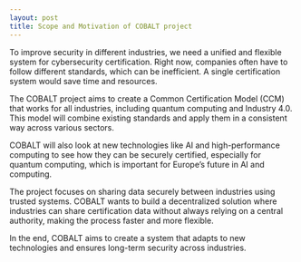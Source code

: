 ```yaml
---
layout: post
title: Scope and Motivation of COBALT project
---
```



To improve security in different industries, we need a unified and flexible system for cybersecurity certification. Right now, companies often have to follow different standards, which can be inefficient. A single certification system would save time and resources.  

The COBALT project aims to create a Common Certification Model (CCM) that works for all industries, including quantum computing and Industry 4.0. This model will combine existing standards and apply them in a consistent way across various sectors.  

COBALT will also look at new technologies like AI and high-performance computing to see how they can be securely certified, especially for quantum computing, which is important for Europe’s future in AI and computing.  

The project focuses on sharing data securely between industries using trusted systems. COBALT wants to build a decentralized solution where industries can share certification data without always relying on a central authority, making the process faster and more flexible.  

In the end, COBALT aims to create a system that adapts to new technologies and ensures long-term security across industries.

